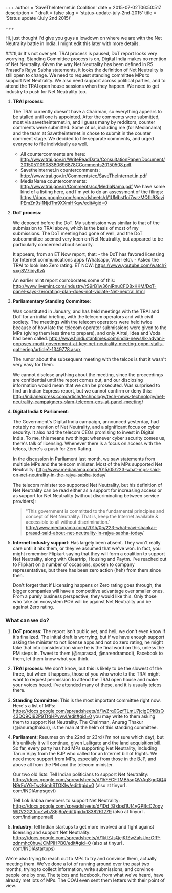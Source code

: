 +++
author = 'SaveTheInternet.in Coalition'
date = 2015-07-02T06:50:51Z
description = ''
draft = false
slug = 'status-update-july-2nd-2015'
title = 'Status update (July 2nd 2015)'

+++


Hi, just thought I'd give you guys a lowdown on where we are with the Net Neutrality battle in India. I might edit this later with more details.

###tl;dr
It's not over yet. TRAI process is paused, DoT report looks very worrying, Standing Committee process is on, Digital India makes no mention of Net Neutrality. Given the way Net Neutrality has been defined in RS Prasad's Rajya Sabha statements, it looks the definition of Net Neutrality is still open to change. We need to request standing committee MPs to support Net Neutrality. We also need support across political parties, and to attend the TRAI open house sessions when they happen. We need to get industry to push for Net Neutrality too.

1. **TRAI process**:

	The TRAI currently doesn't have a Chairman, so everything appears to be stalled until one is appointed. After the comments were submitted, most via savetheinternet.in, and I guess many by redditors, counter comments were submitted. Some of us, including me (for Medianama) and the team at Savetheinternet.in chose to submit in the counter comment stage. We decided to file separate comments, and urged everyone to file individually as well.
    * All countercomments are here: http://www.trai.gov.in/WriteReadData/ConsultationPaper/Document/201505110908380696878CComments20150508.pdf
    * Savetheinternet.in countercomments: http://www.trai.gov.in/Comments/cc/SaveTheInternet.in.pdf
	* MediaNama countercomments: http://www.trai.gov.in/Comments/cc/MediaNama.pdf We have some kind of a listing here, and I'm yet to do an assessment of the filings: https://docs.google.com/spreadsheets/d/1UMbst1oi7wrzMQfb98oyiPEmZn9sl1NjdTm9XXmHKqw/edit#gid=0
    
2. **DoT process**:

	We deposed before the DoT. My submission was similar to that of the submission to TRAI above, which is the basis of most of my submissions. The DoT meeting had gone of well, and the DoT subcommittee seemed very keen on Net Neutrality, but appeared to be particularly concerned about security.

	It appears, from an ET Now report, that: - the DoT has favored licensing for Internet communications apps (Whatsapp, Viber etc). - Asked the TRAI to look into Zero rating. ET NOW: https://www.youtube.com/watch?v=g8V7ibiyKvA

	An earlier mint report corroborates some of this: http://www.livemint.com/Industry/rS9rB1w36nlRnuCFQ8xKKM/DoT-panel-says-zerorating-plan-does-not-violate-Net-neutral.html

3. **Parliamentary Standing Committee**:

	Was constituted in January, and has held meetings with the TRAI and DoT for an initial briefing, with the telecom operators and with civil society. The meetings with the telecom operators were held twice because of how late the telecom operator submissions were given to the MPs (giving them less time to prepare), and only Airtel, Idea and Voda had been called. http://www.hindustantimes.com/india-news/lk-advani-opposes-modi-government-at-key-net-neutrality-meeting-oppn-stalls-gathering/article1-1349778.aspx

	The rumor about the subsequent meeting with the telcos is that it wasn't very easy for them.

	We cannot disclose anything about the meeting, since the proceedings are confidential until the report comes out, and our disclosing information would mean that we can be prosecuted. Was surprised to find an Indian Express report, but we cannot confirm or deny this: http://indianexpress.com/article/technology/tech-news-technology/net-neutrality-campaigners-slam-telecom-cos-at-panel-meeting/

4. **Digital India & Parliament**:
	
    The Government's Digital India campaign, announced yesterday, had notably no mention of Net Neutrality, and a significant focus on cyber security. It also had the telecom CEOs promising to invest in Digital India. To me, this means two things: whenever cyber security comes us, there's talk of licensing. Whenever there is a focus on access with the telcos, there's a push for Zero Rating.

	In the discussion in Parliament last month, we saw statements from multiple MPs and the telecom minister. Most of the MPs supported Net Neutrality: http://www.medianama.com/2015/05/223-what-mps-said-on-net-neutrality-in-the-rajya-sabha-today/

	The telecom minister too supported Net Neutrality, but his definition of Net Neutrality can be read either as a support for increasing access or as support for Net Neutrality (without discriminating between service providers):

	>"This government is committed to the fundamental principles and concept of Net Neutrality. That is, keep the Internet available & accessible to all without discrimination."
http://www.medianama.com/2015/05/223-what-ravi-shankar-prasad-said-about-net-neutrality-in-rajya-sabha-today/

5. **Internet industry support**:
	Has largely been absent. They won't really care until it hits them, or they've assumed that we've won. In fact, you might remember Flipkart saying that they will form a coalition to support Net Neutrality, along with Cleartrip, Housing and Paytm. I've reached out to Flipkart on a number of occasions, spoken to company representatives, but there has been zero action (heh) from them since then.

	Don't forget that if Licensing happens or Zero rating goes through, the bigger companies will have a competitive advantage over smaller ones. From a purely business perspective, they would like this. Only those who take an ecosystem POV will be against Net Neutrality and be against Zero rating.

### What can we do?

1. **DoT process**: The report isn't public yet, and hell, we don't even know if it's finalized. The initial draft is worrying, but if we have enough support asking the minister to not license apps and not do zero rating, he might take that into consideration since he is the final word on this, unless the PM steps in. Tweet to them (@rsprasad, @narendramodi), Facebook to them, let them know what you think.

2. **TRAI process**: We don't know, but this is likely to be the slowest of the three, but when it happens, those of you who wrote to the TRAI might want to request permission to attend the TRAI open house and make your voices heard. I've attended many of these, and it is usually telcos there.

3. **Standing Committee**: This is the most important committee right now. Here's a list of MPs: https://docs.google.com/spreadsheets/d/1wZrq0GzfTLmU7jcigDPkBsQ43DQ9QI92P9TfqHPvwvI/edit#gid=0 you may write to them asking them to support Net Neutrality. The Chairman, Anurag Thakur (@ianuragthakur), is the man at the helm of this standing committee.

4. **Parliament**: Resumes on the 22nd or 23rd (I'm not sure which day), but it's unlikely it will continue, given Lalitgate and the land acquisition bill. So far, every party has had MPs supporting Net Neutrality, including Tarun Vijay from the BJP who called for an Internet bill of Rights. We need more support from MPs, especially from those in the BJP, and above all from the PM and the telecom minister.

	Our two old lists: Tell Indian politicians to support Net Neutrality: https://docs.google.com/spreadsheets/d/1hFECFTMB5sqQVrAqSgdQQ4N9rFxY6-TwzkimhSTOKIw/edit#gid=0 (also at tinyurl . com/INDIAmpsgovt)
    
    Tell Lok Sabha members to support Net Neutrality: https://docs.google.com/spreadsheets/d/1Dd_SfxIpsl1Uf4yGPBcC2ogyWDV2G2tfccZwb786j9o/edit#gid=1838261279 (also at tinyurl . com/Indiampemail)

5. **Industry**: tell Indian startups to get more involved and fight against licensing and support Net Neutrality: https://docs.google.com/spreadsheets/d/1ktlZJsQejKfZwZalsUxzGfP-zdnmhc0huvJCMPlHPB0/edit#gid=0 (also at tinyurl . com/INDIAstartups)



We're also trying to reach out to MPs to try and convince them, actually meeting them. We've done a lot of running around over the past two months, trying to collect information, write submissions, and convince people one by one. The telcos and facebook, from what we've heard, have already met lots of MPs. The COAI even sent them letters with their point of view.

